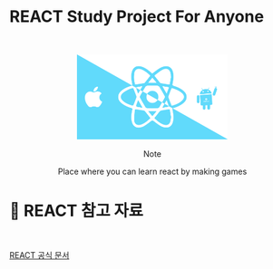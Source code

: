 # REACT Study Project For Anyone

<br />
<!-- Logo -->
<p align="center">
  <img src="./static/image/react-native.png" alt="Note" height="150px">
</p>

<!-- Title and Description -->
<div align="center">
Note

Place where you can learn react by making games

</div>

# 📓 REACT 참고 자료

<br />

[ REACT 공식 문서 ](https://reactjs.org/docs/getting-started.html "REACT 공식 문서")
